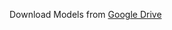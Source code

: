 

Download Models from [Google Drive](https://drive.google.com/drive/folders/1WnCdrX9baVR_BCrA66JTTyNjRRIZZUsN?usp=sharing)







